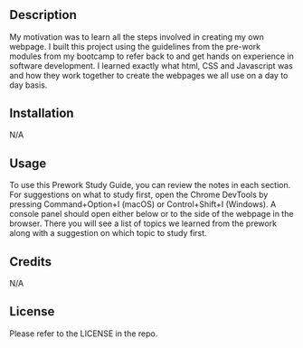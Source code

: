 # <Your-Project-Title>

## Description

My motivation was to learn all the steps involved in creating my own webpage. I built this project using the guidelines from the pre-work modules from my bootcamp to refer back to and get hands on experience in software development. I learned exactly what html, CSS and Javascript was and how they work together to create the webpages we all use on a day to day basis. 

## Installation

N/A

## Usage

To use this Prework Study Guide, you can review the notes in each section. For suggestions on what to study first, open the Chrome DevTools by pressing Command+Option+I (macOS) or Control+Shift+I (Windows). A console panel should open either below or to the side of the webpage in the browser. There you will see a list of topics we learned from the prework along with a suggestion on which topic to study first.

## Credits

N/A

## License

Please refer to the LICENSE in the repo.
